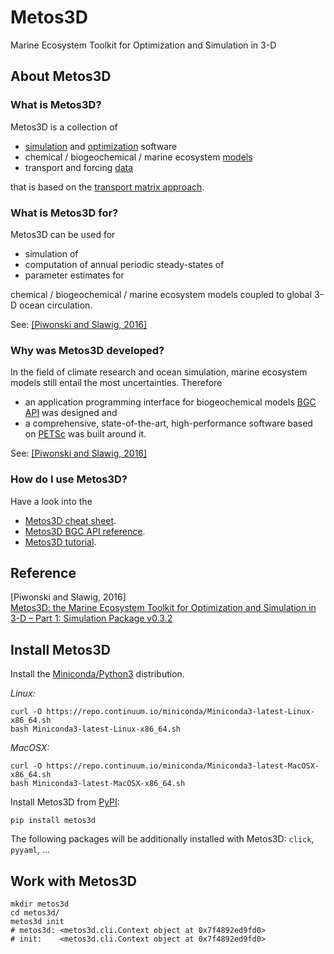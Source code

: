 # Metos3D

 Marine Ecosystem Toolkit for Optimization and Simulation in 3-D

## About Metos3D

### What is Metos3D?

Metos3D is a collection of

- [simulation](https://github.com/metos3d/simpack/) and [optimization](https://github.com/metos3d/optpack/) software
- chemical / biogeochemical / marine ecosystem [models](https://github.com/metos3d/model/)
- transport and forcing [data](https://github.com/metos3d/data/)

that is based on the [transport matrix approach](https://github.com/samarkhatiwala/tmm).

### What is Metos3D for?

Metos3D can be used for

- simulation of
- computation of annual periodic steady-states of
- parameter estimates for

chemical / biogeochemical / marine ecosystem models coupled to global 3-D ocean circulation.

See: [[Piwonski and Slawig, 2016]](https://www.geosci-model-dev.net/9/3729/2016/)

### Why was Metos3D developed?

In the field of climate research and ocean simulation, marine ecosystem models still entail the most uncertainties.
Therefore

- an application programming interface for biogeochemical models [BGC API](https://github.com/jpicau/metos3d/blob/master/docs/metos3d-reference.html) was designed and
- a comprehensive, state-of-the-art, high-performance software based on [PETSc](https://www.mcs.anl.gov/petsc/index.html) was built around it.

See: [[Piwonski and Slawig, 2016]](https://www.geosci-model-dev.net/9/3729/2016/)

### How do I use Metos3D?

Have a look into the

- [Metos3D cheat sheet](https://github.com/jpicau/metos3d/blob/master/docs/metos3d-cheat-sheet.md).
- [Metos3D BGC API reference](https://github.com/jpicau/metos3d/blob/master/docs/metos3d-bgc-api-reference.md).
- [Metos3D tutorial](https://github.com/jpicau/metos3d/blob/master/docs/metos3d-tutorial.md).

## Reference

[Piwonski and Slawig, 2016]  
[Metos3D: the Marine Ecosystem Toolkit for Optimization and Simulation in 3-D – Part 1: Simulation Package v0.3.2](https://www.geosci-model-dev.net/9/3729/2016/)

## Install Metos3D

Install the [Miniconda/Python3](https://conda.io/miniconda.html) distribution.

*Linux:*

```
curl -O https://repo.continuum.io/miniconda/Miniconda3-latest-Linux-x86_64.sh
bash Miniconda3-latest-Linux-x86_64.sh
```

*MacOSX:*

```
curl -O https://repo.continuum.io/miniconda/Miniconda3-latest-MacOSX-x86_64.sh
bash Miniconda3-latest-MacOSX-x86_64.sh
```

Install Metos3D from [PyPI](https://pypi.org/):

```
pip install metos3d
```

The following packages will be additionally installed with Metos3D: `click`, `pyyaml`, ... 

## Work with Metos3D

```
mkdir metos3d
cd metos3d/
metos3d init
# metos3d: <metos3d.cli.Context object at 0x7f4892ed9fd0>
# init:    <metos3d.cli.Context object at 0x7f4892ed9fd0>
```


<!--Install Python bindings for HDF5 ([h5py](https://www.h5py.org/)) and YAML ([pyyaml](https://pyyaml.org/)):-->
<!---->
<!--```-->
<!--conda install h5py-->
<!--conda install pyyaml-->
<!--```-->
<!---->
<!--Install Metos3D from the `jpicau` Anaconda channel:-->
<!---->
<!--```-->
<!--conda install -c jpicau metos3d-->
<!--```-->
<!---->
<!--Initialize Metos3D:-->
<!---->
<!--```-->
<!--metos3d init-->
<!--```-->


